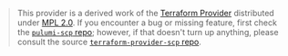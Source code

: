 > This provider is a derived work of the [Terraform Provider](https://github.com/terraform-providers/terraform-provider-scp)
> distributed under [MPL 2.0](https://www.mozilla.org/en-US/MPL/2.0/). If you encounter a bug or missing feature,
> first check the [`pulumi-scp` repo](/issues); however, if that doesn't turn up anything,
> please consult the source [`terraform-provider-scp` repo](https://github.com/terraform-providers/terraform-provider-scp/issues).
